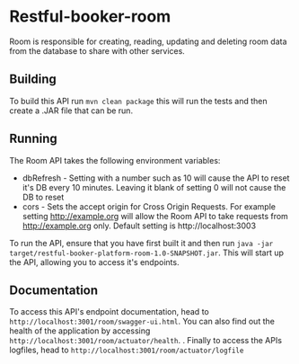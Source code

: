 # Restful-booker-room

Room is responsible for creating, reading, updating and deleting room data from the database to share with other services.

## Building

To build this API run ```mvn clean package``` this will run the tests and then create a .JAR file that can be run.

## Running

The Room API takes the following environment variables:

* dbRefresh - Setting with a number such as 10 will cause the API to reset it's DB every 10 minutes. Leaving it blank of setting 0 will not cause the DB to reset
* cors - Sets the accept origin for Cross Origin Requests. For example setting http://example.org will allow the Room API to take requests from http://example.org only. Default setting is http://localhost:3003  

To run the API, ensure that you have first built it and then run ```java -jar target/restful-booker-platform-room-1.0-SNAPSHOT.jar```. This will start up the API, allowing you to access it's endpoints.

## Documentation

To access this API's endpoint documentation, head to ```http://localhost:3001/room/swagger-ui.html```. You can also find out the health of the application by accessing ```http://localhost:3001/room/actuator/health```. . Finally to access the APIs logfiles, head to ```http://localhost:3001/room/actuator/logfile```
